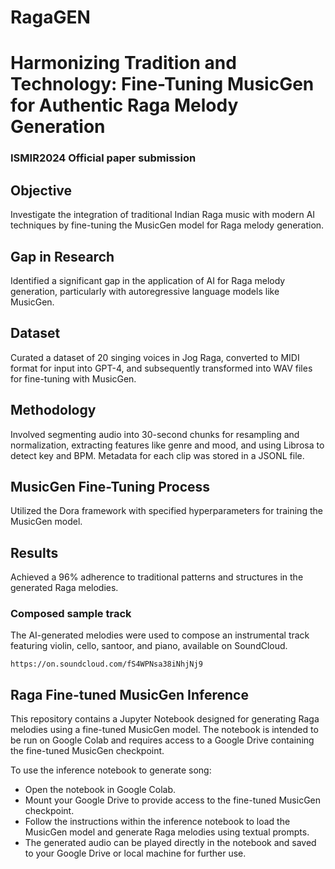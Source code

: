 # RagaGEN

# Harmonizing Tradition and Technology: Fine-Tuning MusicGen for Authentic Raga Melody Generation
### ISMIR2024 Official paper submission

## Objective
Investigate the integration of traditional Indian Raga music with modern AI techniques by fine-tuning the MusicGen model for Raga melody generation.

## Gap in Research
Identified a significant gap in the application of AI for Raga melody generation, particularly with autoregressive language models like MusicGen.

## Dataset
Curated a dataset of 20 singing voices in Jog Raga, converted to MIDI format for input into GPT-4, and subsequently transformed into WAV files for fine-tuning with MusicGen.

## Methodology
Involved segmenting audio into 30-second chunks for resampling and normalization, extracting features like genre and mood, and using Librosa to detect key and BPM. Metadata for each clip was stored in a JSONL file.

## MusicGen Fine-Tuning Process
Utilized the Dora framework with specified hyperparameters for training the MusicGen model.

## Results
Achieved a 96\% adherence to traditional patterns and structures in the generated Raga melodies.

### Composed sample track
The AI-generated melodies were used to compose an instrumental track featuring violin, cello, santoor, and piano, available on SoundCloud.

```
https://on.soundcloud.com/fS4WPNsa38iNhjNj9 
```

## Raga Fine-tuned MusicGen Inference
This repository contains a Jupyter Notebook designed for generating Raga melodies using a fine-tuned MusicGen model. The notebook is intended to be run on Google Colab and requires access to a Google Drive containing the fine-tuned MusicGen checkpoint.

To use the inference notebook to generate song:

- Open the notebook in Google Colab.
- Mount your Google Drive to provide access to the fine-tuned MusicGen checkpoint.
- Follow the instructions within the inference notebook to load the MusicGen model and generate Raga melodies using textual prompts.
- The generated audio can be played directly in the notebook and saved to your Google Drive or local machine for further use.
